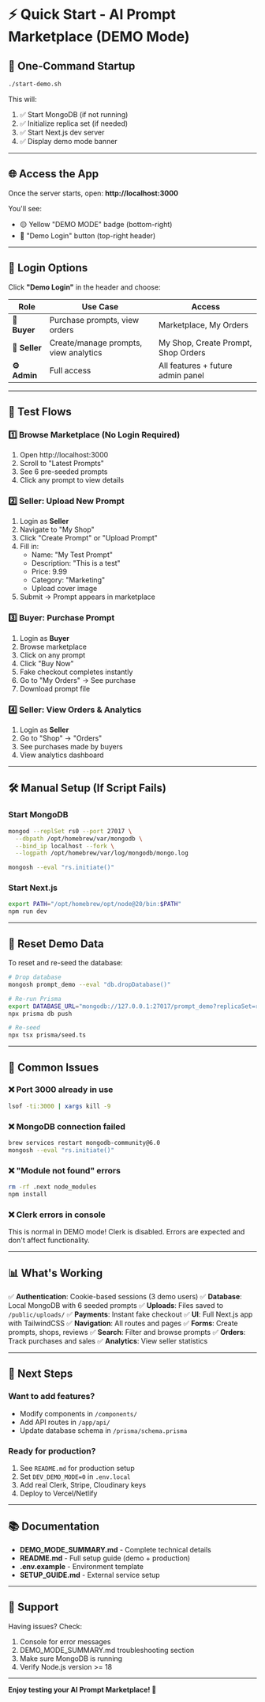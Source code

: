 # ⚡ Quick Start - AI Prompt Marketplace (DEMO Mode)

## 🎯 One-Command Startup

```bash
./start-demo.sh
```

This will:
1. ✅ Start MongoDB (if not running)
2. ✅ Initialize replica set (if needed)
3. ✅ Start Next.js dev server
4. ✅ Display demo mode banner

---

## 🌐 Access the App

Once the server starts, open:
**http://localhost:3000**

You'll see:
- 🟡 Yellow "DEMO MODE" badge (bottom-right)
- 🔐 "Demo Login" button (top-right header)

---

## 👥 Login Options

Click **"Demo Login"** in the header and choose:

| Role | Use Case | Access |
|------|----------|--------|
| **🛒 Buyer** | Purchase prompts, view orders | Marketplace, My Orders |
| **💼 Seller** | Create/manage prompts, view analytics | My Shop, Create Prompt, Shop Orders |
| **⚙️ Admin** | Full access | All features + future admin panel |

---

## 🧪 Test Flows

### 1️⃣ Browse Marketplace (No Login Required)
1. Open http://localhost:3000
2. Scroll to "Latest Prompts"
3. See 6 pre-seeded prompts
4. Click any prompt to view details

### 2️⃣ Seller: Upload New Prompt
1. Login as **Seller**
2. Navigate to "My Shop"
3. Click "Create Prompt" or "Upload Prompt"
4. Fill in:
   - Name: "My Test Prompt"
   - Description: "This is a test"
   - Price: 9.99
   - Category: "Marketing"
   - Upload cover image
5. Submit → Prompt appears in marketplace

### 3️⃣ Buyer: Purchase Prompt
1. Login as **Buyer**
2. Browse marketplace
3. Click on any prompt
4. Click "Buy Now"
5. Fake checkout completes instantly
6. Go to "My Orders" → See purchase
7. Download prompt file

### 4️⃣ Seller: View Orders & Analytics
1. Login as **Seller**
2. Go to "Shop" → "Orders"
3. See purchases made by buyers
4. View analytics dashboard

---

## 🛠️ Manual Setup (If Script Fails)

### Start MongoDB
```bash
mongod --replSet rs0 --port 27017 \
  --dbpath /opt/homebrew/var/mongodb \
  --bind_ip localhost --fork \
  --logpath /opt/homebrew/var/log/mongodb/mongo.log

mongosh --eval "rs.initiate()"
```

### Start Next.js
```bash
export PATH="/opt/homebrew/opt/node@20/bin:$PATH"
npm run dev
```

---

## 🔄 Reset Demo Data

To reset and re-seed the database:

```bash
# Drop database
mongosh prompt_demo --eval "db.dropDatabase()"

# Re-run Prisma
export DATABASE_URL="mongodb://127.0.0.1:27017/prompt_demo?replicaSet=rs0"
npx prisma db push

# Re-seed
npx tsx prisma/seed.ts
```

---

## 🐛 Common Issues

### ❌ Port 3000 already in use
```bash
lsof -ti:3000 | xargs kill -9
```

### ❌ MongoDB connection failed
```bash
brew services restart mongodb-community@6.0
mongosh --eval "rs.initiate()"
```

### ❌ "Module not found" errors
```bash
rm -rf .next node_modules
npm install
```

### ❌ Clerk errors in console
This is normal in DEMO mode! Clerk is disabled. Errors are expected and don't affect functionality.

---

## 📊 What's Working

✅ **Authentication**: Cookie-based sessions (3 demo users)
✅ **Database**: Local MongoDB with 6 seeded prompts
✅ **Uploads**: Files saved to `/public/uploads/`
✅ **Payments**: Instant fake checkout
✅ **UI**: Full Next.js app with TailwindCSS
✅ **Navigation**: All routes and pages
✅ **Forms**: Create prompts, shops, reviews
✅ **Search**: Filter and browse prompts
✅ **Orders**: Track purchases and sales
✅ **Analytics**: View seller statistics

---

## 🚀 Next Steps

### Want to add features?
- Modify components in `/components/`
- Add API routes in `/app/api/`
- Update database schema in `/prisma/schema.prisma`

### Ready for production?
1. See `README.md` for production setup
2. Set `DEV_DEMO_MODE=0` in `.env.local`
3. Add real Clerk, Stripe, Cloudinary keys
4. Deploy to Vercel/Netlify

---

## 📚 Documentation

- **DEMO_MODE_SUMMARY.md** - Complete technical details
- **README.md** - Full setup guide (demo + production)
- **.env.example** - Environment template
- **SETUP_GUIDE.md** - External service setup

---

## 💬 Support

Having issues? Check:
1. Console for error messages
2. DEMO_MODE_SUMMARY.md troubleshooting section
3. Make sure MongoDB is running
4. Verify Node.js version >= 18

---

**Enjoy testing your AI Prompt Marketplace! 🎉**


